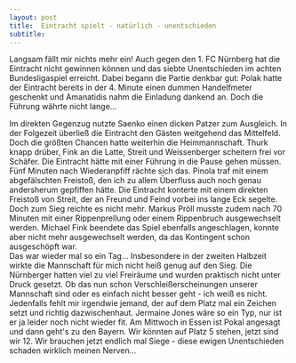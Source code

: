 ```yaml
---
layout: post
title:  Eintracht spielt - natürlich - unentschieden
subtitle:  
---
```


Langsam fällt mir nichts mehr ein! Auch gegen den 1. FC Nürnberg hat die Eintracht nicht gewinnen können und das siebte Unentschieden im achten Bundesligaspiel erreicht. Dabei begann die Partie denkbar gut: Polak hatte der Eintracht bereits in der 4. Minute einen dummen Handelfmeter geschenkt und Amanatidis nahm die Einladung dankend an. Doch die Führung währte nicht lange...

Im direkten Gegenzug nutzte Saenko einen dicken Patzer zum Ausgleich. In der Folgezeit überließ die Eintracht den Gästen weitgehend das Mittelfeld. Doch die größten Chancen hatte weiterhin die Heimmannschaft. Thurk knapp drüber, Fink an die Latte, Streit und Weissenberger scheitern frei vor Schäfer. Die Eintracht hätte mit einer Führung in die Pause gehen müssen. Fünf Minuten nach Wiederanpfiff rächte sich das. Pinola traf mit einem abgefälschten Freistoß, den ich zu allem Überfluss auch noch genau andersherum gepfiffen hätte. Die Eintracht konterte mit einem direkten Freistoß von Streit, der an Freund und Feind vorbei ins lange Eck segelte. Doch zum Sieg reichte es nicht mehr. Markus Pröll musste zudem nach 70 Minuten mit einer Rippenprellung oder einem Rippenbruch ausgewechselt werden. Michael Fink beendete das Spiel ebenfalls angeschlagen, konnte aber nicht mehr ausgewechselt werden, da das Kontingent schon ausgeschöpft war.  
Das war wieder mal so ein Tag... Insbesondere in der zweiten Halbzeit wirkte die Mannschaft für mich nicht heiß genug auf den Sieg. Die Nürnberger hatten viel zu viel Freiräume und wurden praktisch nicht unter Druck gesetzt. Ob das nun schon Verschleißerscheinungen unserer Mannschaft sind oder es einfach nicht besser geht - ich weiß es nicht. Jedenfalls fehlt mir irgendwie jemand, der auf dem Platz mal ein Zeichen setzt und richtig dazwischenhaut. Jermaine Jones wäre so ein Typ, nur ist er ja leider noch nicht wieder fit. Am Mittwoch in Essen ist Pokal angesagt und dann geht's zu den Bayern. Wir könnten auf Platz 5 stehen, jetzt sind wir 12. Wir brauchen jetzt endlich mal Siege - diese ewigen Unentschieden schaden wirklich meinen Nerven...
